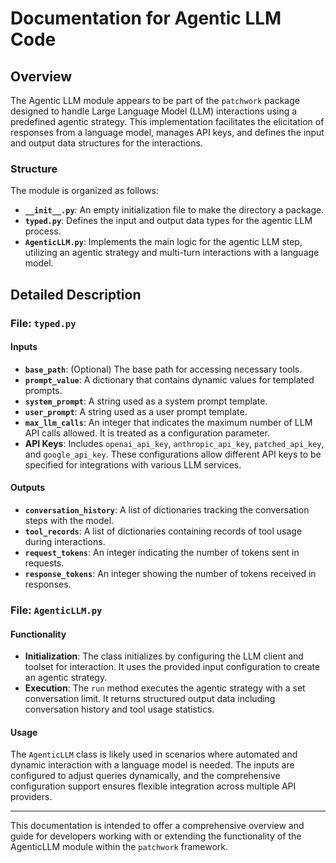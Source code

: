 # Documentation for Agentic LLM Code

## Overview

The Agentic LLM module appears to be part of the `patchwork` package designed to handle Large Language Model (LLM) interactions using a predefined agentic strategy. This implementation facilitates the elicitation of responses from a language model, manages API keys, and defines the input and output data structures for the interactions.

### Structure

The module is organized as follows:

- **`__init__.py`**: An empty initialization file to make the directory a package.
- **`typed.py`**: Defines the input and output data types for the agentic LLM process.
- **`AgenticLLM.py`**: Implements the main logic for the agentic LLM step, utilizing an agentic strategy and multi-turn interactions with a language model.

## Detailed Description

### File: `typed.py`

#### Inputs

- **`base_path`**: (Optional) The base path for accessing necessary tools.
- **`prompt_value`**: A dictionary that contains dynamic values for templated prompts.
- **`system_prompt`**: A string used as a system prompt template.
- **`user_prompt`**: A string used as a user prompt template.
- **`max_llm_calls`**: An integer that indicates the maximum number of LLM API calls allowed. It is treated as a configuration parameter.
- **API Keys**: Includes `openai_api_key`, `anthropic_api_key`, `patched_api_key`, and `google_api_key`. These configurations allow different API keys to be specified for integrations with various LLM services.

#### Outputs

- **`conversation_history`**: A list of dictionaries tracking the conversation steps with the model.
- **`tool_records`**: A list of dictionaries containing records of tool usage during interactions.
- **`request_tokens`**: An integer indicating the number of tokens sent in requests.
- **`response_tokens`**: An integer showing the number of tokens received in responses.

### File: `AgenticLLM.py`

#### Functionality

- **Initialization**: The class initializes by configuring the LLM client and toolset for interaction. It uses the provided input configuration to create an agentic strategy.
- **Execution**: The `run` method executes the agentic strategy with a set conversation limit. It returns structured output data including conversation history and tool usage statistics.

#### Usage

The `AgenticLLM` class is likely used in scenarios where automated and dynamic interaction with a language model is needed. The inputs are configured to adjust queries dynamically, and the comprehensive configuration support ensures flexible integration across multiple API providers.

---

This documentation is intended to offer a comprehensive overview and guide for developers working with or extending the functionality of the AgenticLLM module within the `patchwork` framework.
